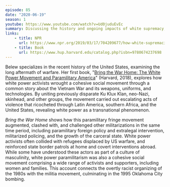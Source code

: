 ```yaml
---
episode: 85
date: "2020-06-19"
season: 1
youtube: https://www.youtube.com/watch?v=Ud0juduEvEc
summary: Discussing the history and ongoing impacts of white supremacy; the growth of white supremacy as an international phenomenon
links:
    - title: NPR
      url: https://www.npr.org/2019/03/17/704209677/how-white-supremacist-ideology-spreads
    - title: Book
      url: https://www.hup.harvard.edu/catalog.php?isbn=9780674237698
---
```

Belew specializes in the recent history of the United States, examining the long aftermath of warfare. Her first book, "[Bring the War Home: The White Power Movement and Paramilitary America][book]" (Harvard, 2018), explores how white power activists wrought a cohesive social movement through a common story about the Vietnam War and its weapons, uniforms, and technologies. By uniting previously disparate Ku Klux Klan, neo-Nazi, skinhead, and other groups, the movement carried out escalating acts of violence that ricocheted through Latin America, southern Africa, and the United States, revealing white power as a transnational phenomenon.

*Bring the War Home* shows how this paramilitary fringe movement augmented, clashed with, and challenged other militarizations in the same time period, including paramilitary foreign policy and extralegal intervention, militarized policing, and the growth of the carceral state. White power activists often collided with refugees displaced by US warfare, and reinforced state border patrols at home and covert interventions abroad. While some have understood these actors as part of a culture of masculinity, white power paramilitarism was also a cohesive social movement comprising a wide range of activists and supporters, including women and families. This account connects the overtly racist organizing of the 1980s with the militia movement, culminating in the 1995 Oklahoma City bombing.

[book]: https://www.hup.harvard.edu/catalog.php?isbn=9780674237698
